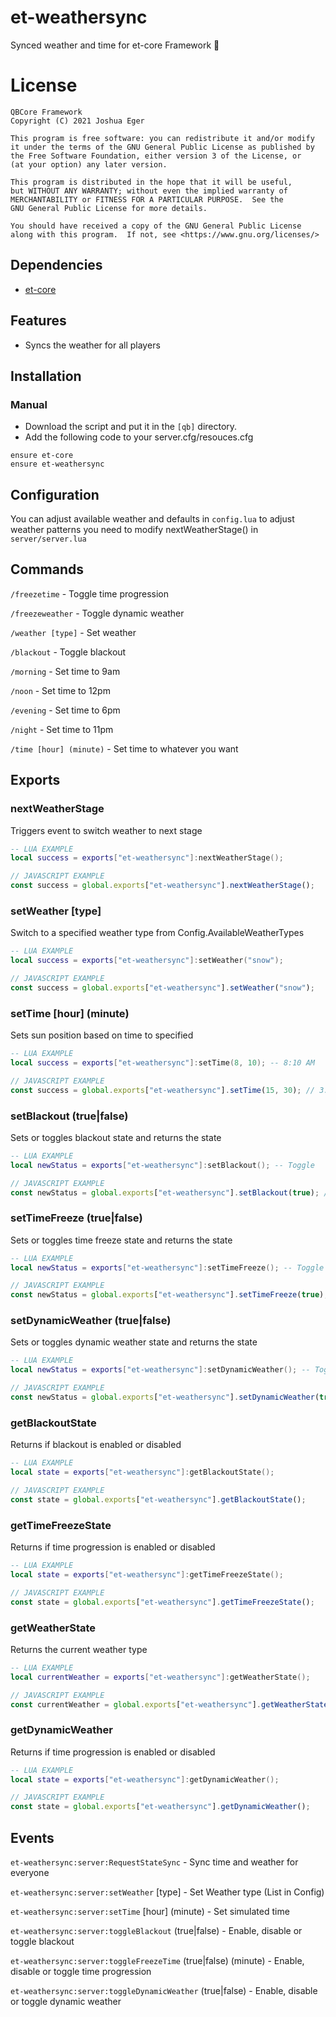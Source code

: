 # et-weathersync
Synced weather and time for et-core Framework :sunrise:

# License

    QBCore Framework
    Copyright (C) 2021 Joshua Eger

    This program is free software: you can redistribute it and/or modify
    it under the terms of the GNU General Public License as published by
    the Free Software Foundation, either version 3 of the License, or
    (at your option) any later version.

    This program is distributed in the hope that it will be useful,
    but WITHOUT ANY WARRANTY; without even the implied warranty of
    MERCHANTABILITY or FITNESS FOR A PARTICULAR PURPOSE.  See the
    GNU General Public License for more details.

    You should have received a copy of the GNU General Public License
    along with this program.  If not, see <https://www.gnu.org/licenses/>


## Dependencies
- [et-core](https://github.com/qbcore-framework/et-core)

## Features
- Syncs the weather for all players

## Installation
### Manual
- Download the script and put it in the `[qb]` directory.
- Add the following code to your server.cfg/resouces.cfg
```
ensure et-core
ensure et-weathersync
```

## Configuration
You can adjust available weather and defaults in `config.lua`
to adjust weather patterns you need to modify nextWeatherStage() in `server/server.lua`



## Commands

`/freezetime` - Toggle time progression

`/freezeweather` - Toggle dynamic weather

`/weather [type]` - Set weather

`/blackout` - Toggle blackout

`/morning` - Set time to 9am

`/noon` - Set time to 12pm

`/evening` - Set time to 6pm

`/night` - Set time to 11pm

`/time [hour] (minute)` - Set time to whatever you want

## Exports

### nextWeatherStage
Triggers event to switch weather to next stage
```lua
-- LUA EXAMPLE
local success = exports["et-weathersync"]:nextWeatherStage();
```
```js
// JAVASCRIPT EXAMPLE
const success = global.exports["et-weathersync"].nextWeatherStage();
```


### setWeather [type]
Switch to a specified weather type from Config.AvailableWeatherTypes
```lua
-- LUA EXAMPLE
local success = exports["et-weathersync"]:setWeather("snow");
```
```js
// JAVASCRIPT EXAMPLE
const success = global.exports["et-weathersync"].setWeather("snow");
```


### setTime [hour] (minute)
Sets sun position based on time to specified
```lua
-- LUA EXAMPLE
local success = exports["et-weathersync"]:setTime(8, 10); -- 8:10 AM
```
```js
// JAVASCRIPT EXAMPLE
const success = global.exports["et-weathersync"].setTime(15, 30); // 3:30PM
```


### setBlackout (true|false)
Sets or toggles blackout state and returns the state
```lua
-- LUA EXAMPLE
local newStatus = exports["et-weathersync"]:setBlackout(); -- Toggle
```
```js
// JAVASCRIPT EXAMPLE
const newStatus = global.exports["et-weathersync"].setBlackout(true); // Enable
```


### setTimeFreeze (true|false)
Sets or toggles time freeze state and returns the state
```lua
-- LUA EXAMPLE
local newStatus = exports["et-weathersync"]:setTimeFreeze(); -- Toggle
```
```js
// JAVASCRIPT EXAMPLE
const newStatus = global.exports["et-weathersync"].setTimeFreeze(true); // Enable
```


### setDynamicWeather (true|false)
Sets or toggles dynamic weather state and returns the state
```lua
-- LUA EXAMPLE
local newStatus = exports["et-weathersync"]:setDynamicWeather(); -- Toggle
```
```js
// JAVASCRIPT EXAMPLE
const newStatus = global.exports["et-weathersync"].setDynamicWeather(true); // Enable
```


### getBlackoutState
Returns if blackout is enabled or disabled
```lua
-- LUA EXAMPLE
local state = exports["et-weathersync"]:getBlackoutState();
```
```js
// JAVASCRIPT EXAMPLE
const state = global.exports["et-weathersync"].getBlackoutState();
```


### getTimeFreezeState
Returns if time progression is enabled or disabled
```lua
-- LUA EXAMPLE
local state = exports["et-weathersync"]:getTimeFreezeState();
```
```js
// JAVASCRIPT EXAMPLE
const state = global.exports["et-weathersync"].getTimeFreezeState();
```


### getWeatherState
Returns the current weather type
```lua
-- LUA EXAMPLE
local currentWeather = exports["et-weathersync"]:getWeatherState();
```
```js
// JAVASCRIPT EXAMPLE
const currentWeather = global.exports["et-weathersync"].getWeatherState();
```


### getDynamicWeather
Returns if time progression is enabled or disabled
```lua
-- LUA EXAMPLE
local state = exports["et-weathersync"]:getDynamicWeather();
```
```js
// JAVASCRIPT EXAMPLE
const state = global.exports["et-weathersync"].getDynamicWeather();
```


## Events


`et-weathersync:server:RequestStateSync` - Sync time and weather for everyone

`et-weathersync:server:setWeather` [type] - Set Weather type (List in Config)

`et-weathersync:server:setTime` [hour] (minute) - Set simulated time

`et-weathersync:server:toggleBlackout` (true|false) - Enable, disable or toggle blackout

`et-weathersync:server:toggleFreezeTime` (true|false) (minute) - Enable, disable or toggle time progression

`et-weathersync:server:toggleDynamicWeather` (true|false) - Enable, disable or toggle dynamic weather

